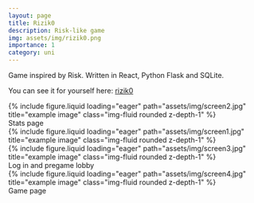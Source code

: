 ```yaml
---
layout: page
title: Rizik0
description: Risk-like game
img: assets/img/rizik0.png
importance: 1
category: uni
---
```


Game inspired by Risk.
Written in React, Python Flask and SQLite.

You can see it for yourself here: [rizik0](https://www.rizik0.ovh)

<div class="row">
    <div class="col-sm mt-3 mt-md-0">
        {% include figure.liquid loading="eager" path="assets/img/screen2.jpg" title="example image" class="img-fluid rounded z-depth-1" %}
    </div>
</div>

<div class="caption">
    Stats page
</div>

<div class="row">
    <div class="col-sm mt-3 mt-md-0">
        {% include figure.liquid loading="eager" path="assets/img/screen1.jpg" title="example image" class="img-fluid rounded z-depth-1" %}
    </div>
    <div class="col-sm mt-3 mt-md-0">
        {% include figure.liquid loading="eager" path="assets/img/screen3.jpg" title="example image" class="img-fluid rounded z-depth-1" %}
    </div>
</div>

<div class="caption">
    Log in and pregame lobby
</div>

<div class="row">
    <div class="col-sm mt-3 mt-md-0">
        {% include figure.liquid loading="eager" path="assets/img/screen4.jpg" title="example image" class="img-fluid rounded z-depth-1" %}
    </div>
</div>

<div class="caption">
    Game page
</div>


